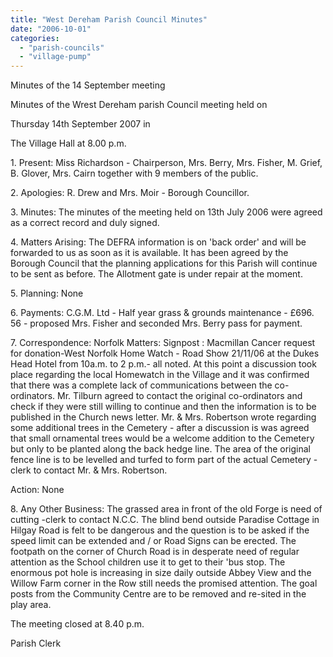 ```yaml
---
title: "West Dereham Parish Council Minutes"
date: "2006-10-01"
categories: 
  - "parish-councils"
  - "village-pump"
---
```


Minutes of the 14 September meeting

Minutes of the Wrest Dereham parish Council meeting held on

Thursday 14th September 2007 in

The Village Hall at 8.00 p.m.

1\. Present: Miss Richardson - Chairperson, Mrs. Berry, Mrs. Fisher, M. Grief, B. Glover, Mrs. Cairn together with 9 members of the public.

2\. Apologies: R. Drew and Mrs. Moir - Borough Councillor.

3\. Minutes: The minutes of the meeting held on 13th July 2006 were agreed as a correct record and duly signed.

4\. Matters Arising: The DEFRA information is on 'back order' and will be forwarded to us as soon as it is available. It has been agreed by the Borough Council that the planning applications for this Parish will continue to be sent as before. The Allotment gate is under repair at the moment.

5\. Planning: None

6\. Payments: C.G.M. Ltd - Half year grass & grounds maintenance - £696. 56 - proposed Mrs. Fisher and seconded Mrs. Berry pass for payment.

7\. Correspondence: Norfolk Matters: Signpost : Macmillan Cancer request for donation-West Norfolk Home Watch - Road Show 21/11/06 at the Dukes Head Hotel from 10a.m. to 2 p.m.- all noted. At this point a discussion took place regarding the local Homewatch in the Village and it was confirmed that there was a complete lack of communications between the co-ordinators. Mr. Tilburn agreed to contact the original co-ordinators and check if they were still willing to continue and then the information is to be published in the Church news letter. Mr. & Mrs. Robertson wrote regarding some additional trees in the Cemetery - after a discussion is was agreed that small ornamental trees would be a welcome addition to the Cemetery but only to be planted along the back hedge line. The area of the original fence line is to be levelled and turfed to form part of the actual Cemetery - clerk to contact Mr. & Mrs. Robertson.

Action: None

8\. Any Other Business: The grassed area in front of the old Forge is need of cutting -clerk to contact N.C.C. The blind bend outside Paradise Cottage in Hilgay Road is felt to be dangerous and the question is to be asked if the speed limit can be extended and / or Road Signs can be erected. The footpath on the corner of Church Road is in desperate need of regular attention as the School children use it to get to their 'bus stop. The enormous pot hole is increasing in size daily outside Abbey View and the Willow Farm corner in the Row still needs the promised attention. The goal posts from the Community Centre are to be removed and re-sited in the play area.

The meeting closed at 8.40 p.m.

Parish Clerk
